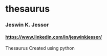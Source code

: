 # thesaurus
### Jeswin K. Jessor
#### https://www.linkedin.com/in/jeswinkjessor/
Thesaurus Created using python
